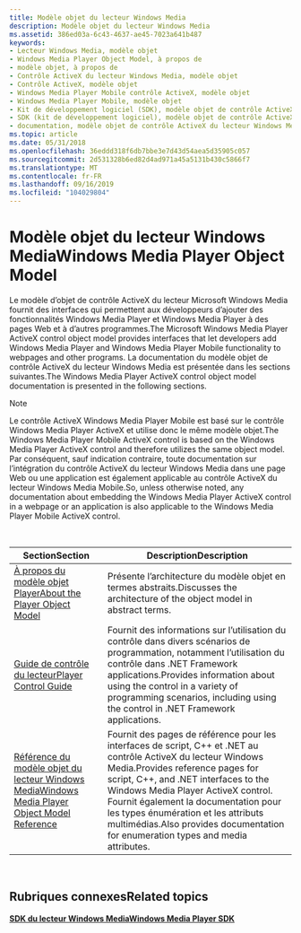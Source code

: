 ```yaml
---
title: Modèle objet du lecteur Windows Media
description: Modèle objet du lecteur Windows Media
ms.assetid: 386ed03a-6c43-4637-ae45-7023a641b487
keywords:
- Lecteur Windows Media, modèle objet
- Windows Media Player Object Model, à propos de
- modèle objet, à propos de
- Contrôle ActiveX du lecteur Windows Media, modèle objet
- Contrôle ActiveX, modèle objet
- Windows Media Player Mobile contrôle ActiveX, modèle objet
- Windows Media Player Mobile, modèle objet
- Kit de développement logiciel (SDK), modèle objet de contrôle ActiveX du lecteur Windows Media
- SDK (kit de développement logiciel), modèle objet de contrôle ActiveX du lecteur Windows Media
- documentation, modèle objet de contrôle ActiveX du lecteur Windows Media
ms.topic: article
ms.date: 05/31/2018
ms.openlocfilehash: 36eddd318f6db7bbe3e7d43d54aea5d35905c057
ms.sourcegitcommit: 2d531328b6ed82d4ad971a45a5131b430c5866f7
ms.translationtype: MT
ms.contentlocale: fr-FR
ms.lasthandoff: 09/16/2019
ms.locfileid: "104029804"
---
```

# <a name="windows-media-player-object-model"></a><span data-ttu-id="a7e2e-113">Modèle objet du lecteur Windows Media</span><span class="sxs-lookup"><span data-stu-id="a7e2e-113">Windows Media Player Object Model</span></span>

<span data-ttu-id="a7e2e-114">Le modèle d’objet de contrôle ActiveX du lecteur Microsoft Windows Media fournit des interfaces qui permettent aux développeurs d’ajouter des fonctionnalités Windows Media Player et Windows Media Player à des pages Web et à d’autres programmes.</span><span class="sxs-lookup"><span data-stu-id="a7e2e-114">The Microsoft Windows Media Player ActiveX control object model provides interfaces that let developers add Windows Media Player and Windows Media Player Mobile functionality to webpages and other programs.</span></span> <span data-ttu-id="a7e2e-115">La documentation du modèle objet de contrôle ActiveX du lecteur Windows Media est présentée dans les sections suivantes.</span><span class="sxs-lookup"><span data-stu-id="a7e2e-115">The Windows Media Player ActiveX control object model documentation is presented in the following sections.</span></span>

> [!Note]  
> <span data-ttu-id="a7e2e-116">Le contrôle ActiveX Windows Media Player Mobile est basé sur le contrôle Windows Media Player ActiveX et utilise donc le même modèle objet.</span><span class="sxs-lookup"><span data-stu-id="a7e2e-116">The Windows Media Player Mobile ActiveX control is based on the Windows Media Player ActiveX control and therefore utilizes the same object model.</span></span> <span data-ttu-id="a7e2e-117">Par conséquent, sauf indication contraire, toute documentation sur l’intégration du contrôle ActiveX du lecteur Windows Media dans une page Web ou une application est également applicable au contrôle ActiveX du lecteur Windows Media Mobile.</span><span class="sxs-lookup"><span data-stu-id="a7e2e-117">So, unless otherwise noted, any documentation about embedding the Windows Media Player ActiveX control in a webpage or an application is also applicable to the Windows Media Player Mobile ActiveX control.</span></span>

 



| <span data-ttu-id="a7e2e-118">Section</span><span class="sxs-lookup"><span data-stu-id="a7e2e-118">Section</span></span>                                                                                        | <span data-ttu-id="a7e2e-119">Description</span><span class="sxs-lookup"><span data-stu-id="a7e2e-119">Description</span></span>                                                                                                                                                                        |
|------------------------------------------------------------------------------------------------|------------------------------------------------------------------------------------------------------------------------------------------------------------------------------------|
| [<span data-ttu-id="a7e2e-120">À propos du modèle objet Player</span><span class="sxs-lookup"><span data-stu-id="a7e2e-120">About the Player Object Model</span></span>](about-the-player-object-model.md)                             | <span data-ttu-id="a7e2e-121">Présente l’architecture du modèle objet en termes abstraits.</span><span class="sxs-lookup"><span data-stu-id="a7e2e-121">Discusses the architecture of the object model in abstract terms.</span></span>                                                                                                                  |
| [<span data-ttu-id="a7e2e-122">Guide de contrôle du lecteur</span><span class="sxs-lookup"><span data-stu-id="a7e2e-122">Player Control Guide</span></span>](player-control-guide.md)                                               | <span data-ttu-id="a7e2e-123">Fournit des informations sur l’utilisation du contrôle dans divers scénarios de programmation, notamment l’utilisation du contrôle dans .NET Framework applications.</span><span class="sxs-lookup"><span data-stu-id="a7e2e-123">Provides information about using the control in a variety of programming scenarios, including using the control in .NET Framework applications.</span></span>                                    |
| [<span data-ttu-id="a7e2e-124">Référence du modèle objet du lecteur Windows Media</span><span class="sxs-lookup"><span data-stu-id="a7e2e-124">Windows Media Player Object Model Reference</span></span>](windows-media-player-object-model-reference.md) | <span data-ttu-id="a7e2e-125">Fournit des pages de référence pour les interfaces de script, C++ et .NET au contrôle ActiveX du lecteur Windows Media.</span><span class="sxs-lookup"><span data-stu-id="a7e2e-125">Provides reference pages for script, C++, and .NET interfaces to the Windows Media Player ActiveX control.</span></span> <span data-ttu-id="a7e2e-126">Fournit également la documentation pour les types énumération et les attributs multimédias.</span><span class="sxs-lookup"><span data-stu-id="a7e2e-126">Also provides documentation for enumeration types and media attributes.</span></span> |



 

## <a name="related-topics"></a><span data-ttu-id="a7e2e-127">Rubriques connexes</span><span class="sxs-lookup"><span data-stu-id="a7e2e-127">Related topics</span></span>

<dl> <dt>

[<span data-ttu-id="a7e2e-128">**SDK du lecteur Windows Media**</span><span class="sxs-lookup"><span data-stu-id="a7e2e-128">**Windows Media Player SDK**</span></span>](windows-media-player-sdk.md)
</dt> </dl>

 

 




